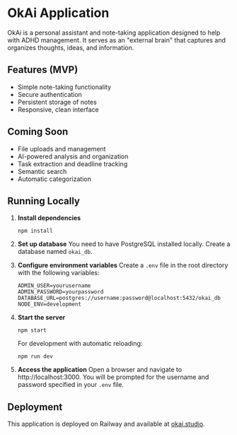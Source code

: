 # OkAi Application

OkAi is a personal assistant and note-taking application designed to help with ADHD management. It serves as an "external brain" that captures and organizes thoughts, ideas, and information.

## Features (MVP)

- Simple note-taking functionality
- Secure authentication
- Persistent storage of notes
- Responsive, clean interface

## Coming Soon

- File uploads and management
- AI-powered analysis and organization
- Task extraction and deadline tracking
- Semantic search
- Automatic categorization

## Running Locally

1. **Install dependencies**
   ```
   npm install
   ```

2. **Set up database**
   You need to have PostgreSQL installed locally. Create a database named `okai_db`.

3. **Configure environment variables**
   Create a `.env` file in the root directory with the following variables:
   ```
   ADMIN_USER=yourusername
   ADMIN_PASSWORD=yourpassword
   DATABASE_URL=postgres://username:password@localhost:5432/okai_db
   NODE_ENV=development
   ```

4. **Start the server**
   ```
   npm start
   ```
   
   For development with automatic reloading:
   ```
   npm run dev
   ```

5. **Access the application**
   Open a browser and navigate to http://localhost:3000. You will be prompted for the username and password specified in your `.env` file.

## Deployment

This application is deployed on Railway and available at [okai.studio](https://okai.studio). 
